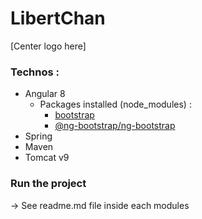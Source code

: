 # LibertChan

[Center logo here]

### Technos :

- Angular 8
    - Packages installed (node_modules) : 
        - [bootstrap](https://www.npmjs.com/package/bootstrap)
        - [@ng-bootstrap/ng-bootstrap](https://www.npmjs.com/package/@ng-bootstrap/ng-bootstrap)
- Spring
- Maven
- Tomcat v9

### Run the project

-> See readme.md file inside each modules

